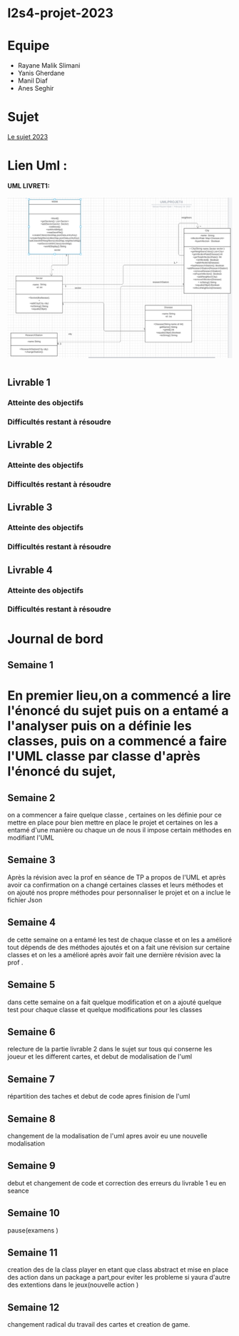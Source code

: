 # l2s4-projet-2023

# Equipe

- Rayane Malik Slimani
- Yanis Gherdane 
- Manil Diaf
- Anes Seghir 

# Sujet

[Le sujet 2023](https://www.fil.univ-lille1.fr/portail/index.php?dipl=L&sem=S4&ue=Projet&label=Documents)
# Lien Uml : 

#### UML LIVRET1:
![UMLV1](UML/UMLLIVRET1.png "UML livrable 1")


# 

## Livrable 1

### Atteinte des objectifs

### Difficultés restant à résoudre

## Livrable 2

### Atteinte des objectifs

### Difficultés restant à résoudre

## Livrable 3

### Atteinte des objectifs

### Difficultés restant à résoudre

## Livrable 4

### Atteinte des objectifs

### Difficultés restant à résoudre

# Journal de bord

## Semaine 1
# En premier lieu,on a commencé a lire l'énoncé du sujet puis on a entamé a l'analyser puis on a définie les classes, puis on a commencé a faire l'UML classe par classe d'après l'énoncé du sujet, 

## Semaine 2
on a commencer a faire quelque classe , certaines on les définie pour ce mettre en place pour bien mettre en place le projet et certaines on les a entamé d'une manière ou chaque un de nous il impose certain méthodes 
en modifiant l'UML
## Semaine 3
Après la révision avec la prof en séance de TP a propos de l'UML et après avoir ca confirmation on a changé certaines classes et leurs méthodes et on ajouté nos propre méthodes pour personnaliser le projet et on a inclue le fichier Json

## Semaine 4
de cette semaine on a entamé les test de chaque classe et on les a amélioré tout dépends de des méthodes ajoutés et on a fait une révision sur certaine classes et on les a amélioré après avoir fait une dernière révision avec la prof . 

## Semaine 5
dans cette semaine on a fait quelque modification et on a ajouté quelque test pour chaque classe et quelque modifications pour les classes 

## Semaine 6
relecture de la partie livrable 2 dans le sujet sur tous qui conserne les joueur et les different cartes, et debut de modalisation de l'uml

## Semaine 7
répartition des taches et debut de code apres finision de l'uml 

## Semaine 8
changement de la modalisation de l'uml apres avoir eu une nouvelle modalisation 
## Semaine 9
debut et changement de code et correction des erreurs du livrable 1 eu en seance 
## Semaine 10
pause(examens )
## Semaine 11
creation des de la class player en etant que class abstract et mise en place des action dans un package a part,pour eviter les probleme si yaura d'autre des extentions dans le jeux(nouvelle action )
## Semaine 12
changement radical du travail des cartes et creation de game. 